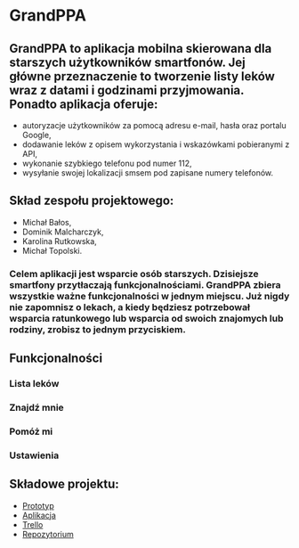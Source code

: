 # GrandPPA

## GrandPPA to aplikacja mobilna skierowana dla starszych użytkowników smartfonów. Jej główne przeznaczenie to tworzenie listy leków wraz z datami i godzinami przyjmowania. Ponadto aplikacja oferuje:
* autoryzacje użytkowników za pomocą adresu e-mail, hasła oraz portalu Google,
* dodawanie leków z opisem wykorzystania i wskazówkami pobieranymi z API,
* wykonanie szybkiego telefonu pod numer 112,
* wysyłanie swojej lokalizacji smsem pod zapisane numery telefonów.

## Skład zespołu projektowego:
* Michał Bałos,
* Dominik Malcharczyk,
* Karolina Rutkowska,
* Michał Topolski.

### Celem aplikacji jest wsparcie osób starszych. Dzisiejsze smartfony przytłaczają funkcjonalnościami. GrandPPA zbiera wszystkie ważne funkcjonalności w jednym miejscu. Już nigdy nie zapomnisz o lekach, a kiedy będziesz potrzebował wsparcia ratunkowego lub wsparcia od swoich znajomych lub rodziny, zrobisz to jednym przyciskiem.

## Funkcjonalności

### Lista leków

### Znajdź mnie
  
### Pomóż mi

### Ustawienia

  
## Składowe projektu:
* [Prototyp](http://www.google.com)
* [Aplikacja](http://www.google.com)
* [Trello](https://trello.com/b/RP8mRNb0)
* [Repozytorium](http://www.github.com/JosephSodomized/GrandPPA)

